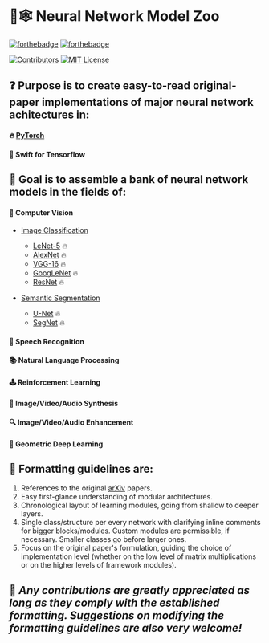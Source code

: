 # :brain::spider_web: Neural Network Model Zoo
[![forthebadge](https://forthebadge.com/images/badges/open-source.svg)](http://forthebadge.com)
[![forthebadge](https://forthebadge.com/images/badges/built-with-love.svg)](http://forthebadge.com)

[![Contributors][contributors-shield]][contributors-url]
[![MIT License][license-shield]][license-url]

## :question: Purpose is to create easy-to-read original-paper implementations of major neural network achitectures in:

#### :fire: [PyTorch](https://github.com/geotrush/Neural-Network-Zoo/tree/main/PyTorch)

#### :ocean: Swift for Tensorflow

## :dart: Goal is to assemble a bank of neural network models in the fields of:

#### :eyes: Computer Vision

- [Image Classification](https://github.com/geotrush/Neural-Network-Model-Zoo/blob/main/PyTorch/Computer%20Vision/Image%20Classification)
  - [LeNet-5](https://github.com/geotrush/Neural-Network-Zoo/blob/main/PyTorch/Computer%20Vision/Image%20Classification/LeNet-5.py) :fire:
  - [AlexNet](https://github.com/geotrush/Neural-Network-Model-Zoo/blob/main/PyTorch/Computer%20Vision/Image%20Classification/AlexNet.py) :fire:
  - [VGG-16](https://github.com/geotrush/Neural-Network-Model-Zoo/blob/main/PyTorch/Computer%20Vision/Image%20Classification/VGG-16.py) :fire:
  - [GoogLeNet](https://github.com/geotrush/Neural-Network-Zoo/blob/main/PyTorch/Computer%20Vision/Image%20Classification/GoogLeNet.py) :fire:
  - [ResNet](https://github.com/geotrush/Neural-Network-Zoo/blob/main/PyTorch/Computer%20Vision/Image%20Classification/ResNet.py) :fire:

- [Semantic Segmentation](https://github.com/geotrush/Neural-Network-Model-Zoo/tree/main/PyTorch/Computer%20Vision/Semantic%20Segmentation)
  - [U-Net](https://github.com/geotrush/Neural-Network-Model-Zoo/blob/main/PyTorch/Computer%20Vision/Semantic%20Segmentation/U-Net.py) :fire:
  - [SegNet](https://github.com/geotrush/Neural-Network-Model-Zoo/blob/main/PyTorch/Computer%20Vision/Semantic%20Segmentation/SegNet.py) :fire:

#### :speech_balloon: Speech Recognition

#### :books: Natural Language Processing

#### :joystick: Reinforcement Learning

#### :art: Image/Video/Audio Synthesis

#### :mag: Image/Video/Audio Enhancement

#### :dna: Geometric Deep Learning

## :triangular_ruler: Formatting guidelines are:

1. References to the original [arXiv](https://arxiv.org/) papers.
2. Easy first-glance understanding of modular architectures.
3. Chronological layout of learning modules, going from shallow to deeper layers.
4. Single class/structure per every network with clarifying inline comments for bigger blocks/modules. Custom modules are permissible, if necessary. Smaller classes go before larger ones.
5. Focus on the original paper's formulation, guiding the choice of implementation level (whether on the low level of matrix multiplications or on the higher levels of framework modules).

## :hugs: *Any contributions are greatly appreciated as long as they comply with the established formatting. Suggestions on modifying the formatting guidelines are also very welcome!*

<!-- MARKDOWN LINKS -->
<!-- https://www.markdownguide.org/basic-syntax/#reference-style-links -->
[contributors-shield]: https://img.shields.io/github/contributors/geotrush/Neural-Network-Zoo.svg?style=for-the-badge
[contributors-url]: https://github.com/geotrush/Neural-Network-Zoo/graphs/contributors
[license-shield]: https://img.shields.io/github/license/geotrush/Neural-Network-Zoo.svg?style=for-the-badge
[license-url]: https://github.com/geotrush/Neural-Network-Zoo/blob/master/LICENSE.md
